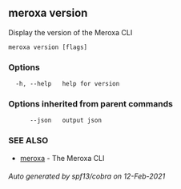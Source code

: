 ## meroxa version

Display the version of the Meroxa CLI

```
meroxa version [flags]
```

### Options

```
  -h, --help   help for version
```

### Options inherited from parent commands

```
      --json   output json
```

### SEE ALSO

* [meroxa](meroxa.md)	 - The Meroxa CLI

###### Auto generated by spf13/cobra on 12-Feb-2021

